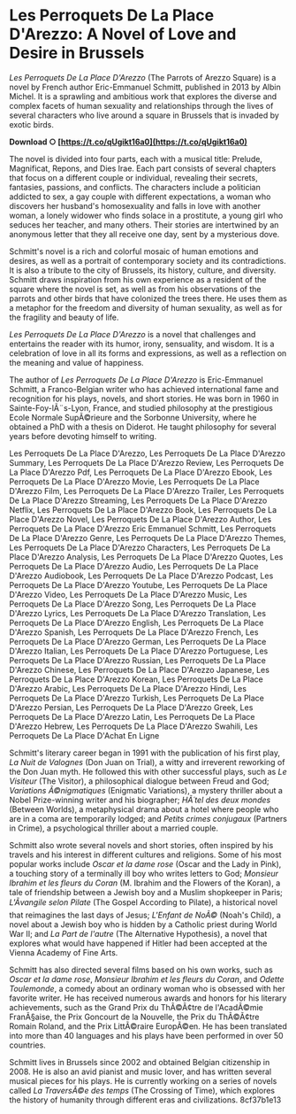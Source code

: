 
 
# Les Perroquets De La Place D'Arezzo: A Novel of Love and Desire in Brussels
 
*Les Perroquets De La Place D'Arezzo* (The Parrots of Arezzo Square) is a novel by French author Eric-Emmanuel Schmitt, published in 2013 by Albin Michel. It is a sprawling and ambitious work that explores the diverse and complex facets of human sexuality and relationships through the lives of several characters who live around a square in Brussels that is invaded by exotic birds.
 
**Download ○ [https://t.co/qUgikt16a0](https://t.co/qUgikt16a0)**


 
The novel is divided into four parts, each with a musical title: Prelude, Magnificat, Repons, and Dies Irae. Each part consists of several chapters that focus on a different couple or individual, revealing their secrets, fantasies, passions, and conflicts. The characters include a politician addicted to sex, a gay couple with different expectations, a woman who discovers her husband's homosexuality and falls in love with another woman, a lonely widower who finds solace in a prostitute, a young girl who seduces her teacher, and many others. Their stories are intertwined by an anonymous letter that they all receive one day, sent by a mysterious dove.
 
Schmitt's novel is a rich and colorful mosaic of human emotions and desires, as well as a portrait of contemporary society and its contradictions. It is also a tribute to the city of Brussels, its history, culture, and diversity. Schmitt draws inspiration from his own experience as a resident of the square where the novel is set, as well as from his observations of the parrots and other birds that have colonized the trees there. He uses them as a metaphor for the freedom and diversity of human sexuality, as well as for the fragility and beauty of life.
 
*Les Perroquets De La Place D'Arezzo* is a novel that challenges and entertains the reader with its humor, irony, sensuality, and wisdom. It is a celebration of love in all its forms and expressions, as well as a reflection on the meaning and value of happiness.
  
The author of *Les Perroquets De La Place D'Arezzo* is Eric-Emmanuel Schmitt, a Franco-Belgian writer who has achieved international fame and recognition for his plays, novels, and short stories. He was born in 1960 in Sainte-Foy-lÃ¨s-Lyon, France, and studied philosophy at the prestigious Ecole Normale SupÃ©rieure and the Sorbonne University, where he obtained a PhD with a thesis on Diderot. He taught philosophy for several years before devoting himself to writing.
 
Les Perroquets De La Place D'Arezzo,  Les Perroquets De La Place D'Arezzo Summary,  Les Perroquets De La Place D'Arezzo Review,  Les Perroquets De La Place D'Arezzo Pdf,  Les Perroquets De La Place D'Arezzo Ebook,  Les Perroquets De La Place D'Arezzo Movie,  Les Perroquets De La Place D'Arezzo Film,  Les Perroquets De La Place D'Arezzo Trailer,  Les Perroquets De La Place D'Arezzo Streaming,  Les Perroquets De La Place D'Arezzo Netflix,  Les Perroquets De La Place D'Arezzo Book,  Les Perroquets De La Place D'Arezzo Novel,  Les Perroquets De La Place D'Arezzo Author,  Les Perroquets De La Place D'Arezzo Eric Emmanuel Schmitt,  Les Perroquets De La Place D'Arezzo Genre,  Les Perroquets De La Place D'Arezzo Themes,  Les Perroquets De La Place D'Arezzo Characters,  Les Perroquets De La Place D'Arezzo Analysis,  Les Perroquets De La Place D'Arezzo Quotes,  Les Perroquets De La Place D'Arezzo Audio,  Les Perroquets De La Place D'Arezzo Audiobook,  Les Perroquets De La Place D'Arezzo Podcast,  Les Perroquets De La Place D'Arezzo Youtube,  Les Perroquets De La Place D'Arezzo Video,  Les Perroquets De La Place D'Arezzo Music,  Les Perroquets De La Place D'Arezzo Song,  Les Perroquets De La Place D'Arezzo Lyrics,  Les Perroquets De La Place D'Arezzo Translation,  Les Perroquets De La Place D'Arezzo English,  Les Perroquets De La Place D'Arezzo Spanish,  Les Perroquets De La Place D'Arezzo French,  Les Perroquets De La Place D'Arezzo German,  Les Perroquets De La Place D'Arezzo Italian,  Les Perroquets De La Place D'Arezzo Portuguese,  Les Perroquets De La Place D'Arezzo Russian,  Les Perroquets De La Place D'Arezzo Chinese,  Les Perroquets De La Place D'Arezzo Japanese,  Les Perroquets De La Place D'Arezzo Korean,  Les Perroquets De La Place D'Arezzo Arabic,  Les Perroquets De La Place D'Arezzo Hindi,  Les Perroquets De La Place D'Arezzo Turkish,  Les Perroquets De La Place D'Arezzo Persian,  Les Perroquets De La Place D'Arezzo Greek,  Les Perroquets De La Place D'Arezzo Latin,  Les Perroquets De La Place D'Arezzo Hebrew,  Les Perroquets De La Place D'Arezzo Swahili,  Les Perroquets De La Place D'Achat En Ligne
 
Schmitt's literary career began in 1991 with the publication of his first play, *La Nuit de Valognes* (Don Juan on Trial), a witty and irreverent reworking of the Don Juan myth. He followed this with other successful plays, such as *Le Visiteur* (The Visitor), a philosophical dialogue between Freud and God; *Variations Ã©nigmatiques* (Enigmatic Variations), a mystery thriller about a Nobel Prize-winning writer and his biographer; *HÃ´tel des deux mondes* (Between Worlds), a metaphysical drama about a hotel where people who are in a coma are temporarily lodged; and *Petits crimes conjugaux* (Partners in Crime), a psychological thriller about a married couple.
 
Schmitt also wrote several novels and short stories, often inspired by his travels and his interest in different cultures and religions. Some of his most popular works include *Oscar et la dame rose* (Oscar and the Lady in Pink), a touching story of a terminally ill boy who writes letters to God; *Monsieur Ibrahim et les fleurs du Coran* (M. Ibrahim and the Flowers of the Koran), a tale of friendship between a Jewish boy and a Muslim shopkeeper in Paris; *L'Ãvangile selon Pilate* (The Gospel According to Pilate), a historical novel that reimagines the last days of Jesus; *L'Enfant de NoÃ©* (Noah's Child), a novel about a Jewish boy who is hidden by a Catholic priest during World War II; and *La Part de l'autre* (The Alternative Hypothesis), a novel that explores what would have happened if Hitler had been accepted at the Vienna Academy of Fine Arts.
 
Schmitt has also directed several films based on his own works, such as *Oscar et la dame rose*, *Monsieur Ibrahim et les fleurs du Coran*, and *Odette Toulemonde*, a comedy about an ordinary woman who is obsessed with her favorite writer. He has received numerous awards and honors for his literary achievements, such as the Grand Prix du ThÃ©Ã¢tre de l'AcadÃ©mie FranÃ§aise, the Prix Goncourt de la Nouvelle, the Prix du ThÃ©Ã¢tre Romain Roland, and the Prix LittÃ©raire EuropÃ©en. He has been translated into more than 40 languages and his plays have been performed in over 50 countries.
 
Schmitt lives in Brussels since 2002 and obtained Belgian citizenship in 2008. He is also an avid pianist and music lover, and has written several musical pieces for his plays. He is currently working on a series of novels called *La TraversÃ©e des temps* (The Crossing of Time), which explores the history of humanity through different eras and civilizations.
 8cf37b1e13
 

